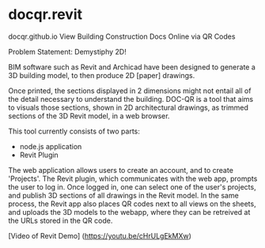# docqr.revit

docqr.github.io
View Building Construction Docs Online via QR Codes

Problem Statement:
Demystiphy 2D!

BIM software such as Revit and Archicad have been designed to generate a 3D building model, to then produce 2D [paper] drawings.

Once printed, the sections displayed in 2 dimensions might not entail all of the detail necessary to understand the building. DOC-QR is a tool that aims to visuals those sections, shown in 2D architectural drawings, as trimmed sections of the 3D Revit model, in a web browser.

This tool currently consists of two parts: 
- node.js application
- Revit Plugin

The web application allows users to create an account, and to create 'Projects'. 
The Revit plugin, which communicates with the web app, prompts the user to log in. Once logged in, one can select one of the user's projects, and publish 3D sections of all drawings in the Revit model. 
In the same process, the Revit app also places QR codes next to all views on the sheets, and uploads the 3D models to the webapp, where they can be retreived at the URLs stored in the QR code.

[Video of Revit Demo] (https://youtu.be/cHrULgEkMXw)
